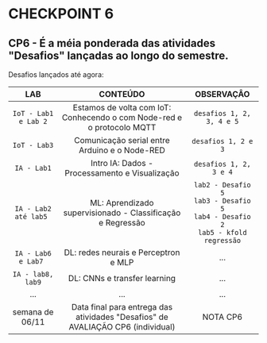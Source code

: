 # CHECKPOINT 6

## CP6 - É a méia ponderada das atividades "Desafios" lançadas ao longo do semestre.

Desafios lançados até agora:

 
| LAB | CONTEÚDO | OBSERVAÇÂO |
|:---:|:---:|:---:|
| ``IoT - Lab1 e Lab 2`` | Estamos de volta com IoT: Conhecendo o com Node-red e o protocolo MQTT | ``desafios 1, 2, 3, 4 e 5`` |
| ``IoT - Lab3`` | Comunicação serial entre Arduino e o Node-RED | ``desafios 1, 2 e 3`` |
| ``IA - Lab1`` | Intro IA: Dados - Processamento e Visualização | ``desafios 1, 2, 3 e 4`` |
| ``IA - Lab2 até lab5 `` | ML: Aprendizado supervisionado - Classificação e Regressão | ``lab2 - Desafio 5`` <br> ``lab3 - Desafio 5``<br> ``lab4 - Desafio 2`` <br> ``lab5 - kfold regressão`` |
| ``IA - Lab6 e Lab7 ``| DL: redes neurais e Perceptron e MLP | ... |
| ``IA - lab8, lab9``| DL: CNNs e transfer learning | ... |
| ...| ... | ... |
| semana de 06/11 | Data final para entrega das atividades "Desafios" de AVALIAÇÃO CP6 (individual)|  NOTA CP6 |  |